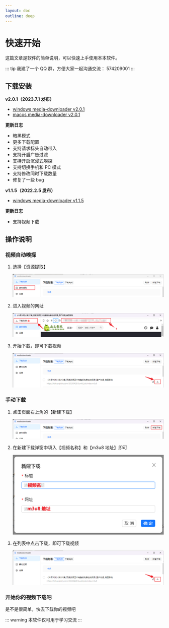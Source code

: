 ```yaml
---
layout: doc
outline: deep
---
```


# 快速开始

这篇文章是软件的简单说明，可以快速上手使用本本软件。

::: tip
我建了一个 QQ 群，方便大家一起沟通交流： 574209001
:::

## 下载安装

**v2.0.1（2023.7.1 发布）**

- [windows media-downloader v2.0.1](https://github.com/caorushizi/m3u8-downloader/releases/download/v2.0.1/media-downloader-setup-2.0.1.exe)
- [macos media-downloader v2.0.1](https://github.com/caorushizi/m3u8-downloader/releases/download/v2.0.1/media-downloader-setup-2.0.1.dmg)

**更新日志**

- 暗黑模式
- 更多下载配置
- 支持请求标头自动带入
- 支持开启广告过滤
- 支持开启沉浸式嗅探
- 支持切换手机和 PC 模式
- 支持修改同时下载数量
- 修复了一些 bug

**v1.1.5（2022.2.5 发布）**

- [windows media-downloader v1.1.5](https://github.com/caorushizi/m3u8-downloader/releases/download/1.1.5/media-downloader-setup-1.1.4.exe)

**更新日志**

- 支持视频下载

## 操作说明

### 视频自动嗅探

1. 选择【资源提取】

   ![step 1](./images/guides-step1.png)

2. 进入视频的网址

   ![step 2](./images/guides-step2.png)

3. 开始下载，即可下载视频

   ![step 3](./images/guides-step3.png)

### 手动下载

1. 点击页面右上角的【新建下载】

   ![step 1](./images/guides-step4.png)

2. 在新建下载弹窗中填入【视频名称】和【m3u8 地址】即可

   ![step 2](./images/guides-step5.png)

3. 在列表中点击下载，即可下载视频

   ![step 3](./images/guides-step3.png)

### 开始你的视频下载吧

是不是很简单，快去下载你的视频吧

::: warning
本软件仅可用于学习交流
:::
